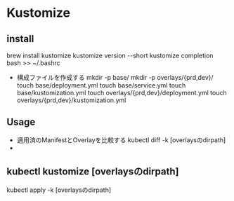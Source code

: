 # Kustomize

## install
brew install kustomize
kustomize version --short
kustomize completion bash >> ~/.bashrc

- 構成ファイルを作成する
mkdir -p base/
mkdir -p overlays/{prd,dev}/
touch base/deployment.yml
touch base/service.yml
touch base/kustomization.yml
touch overlays/{prd,dev}/deployment.yml
touch overlays/{prd,dev}/kustomization.yml

## Usage
- 適用済のManifestとOverlayを比較する
kubectl diff -k [overlaysのdirpath]
- 
kubectl kustomize [overlaysのdirpath]
- 
kubectl apply -k [overlaysのdirpath]

